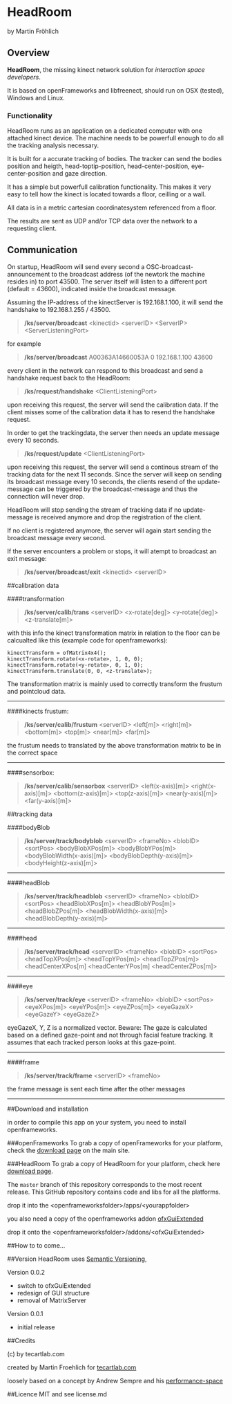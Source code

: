 # HeadRoom

by Martin Fröhlich

## Overview

**HeadRoom**, the missing kinect network solution for *interaction space developers*.

It is based on openFrameworks and libfreenect, should run on OSX (tested), Windows and Linux.

### Functionality

HeadRoom runs as an application on a dedicated computer with one attached kinect device. The machine needs to be powerfull enough to do all the tracking analysis necessary. 

It is built for a accurate tracking of bodies. The tracker can send the bodies position and heigth, head-toptip-position, head-center-position, eye-center-position and gaze direction.

It has a simple but powerfull calibration functionality. This makes it very easy to tell how the kinect is located towards a floor, ceilling or a wall.

All data is in a metric cartesian coordinatesystem referenced from a floor.

The results are sent as UDP and/or TCP data over the network to a requesting client.

## Communication

On startup, HeadRoom will send every second a OSC-broadcast-announcement to the broadcast address (of the newtork the machine resides in) to port 43500. The server itself will listen to a different port (default = 43600), indicated inside the broadcast message.

Assuming the IP-address of the kinectServer is 192.168.1.100, it will send the handshake to 192.168.1.255 / 43500.

> **/ks/server/broadcast** \<kinectid> \<serverID> \<ServerIP> \<ServerListeningPort>

for example

> **/ks/server/broadcast** A00363A14660053A 0 192.168.1.100 43600

every client in the network can respond to this broadcast and send a handshake request back to the HeadRoom:

> **/ks/request/handshake** \<ClientListeningPort>

upon receiving this request, the server will send the calibration data. If the client misses some of the calibration data it has to resend the handshake request. 

In order to get the trackingdata, the server then needs an update message every 10 seconds.

> **/ks/request/update** \<ClientListeningPort>
> 
upon receiving this request, the server will send a continous stream of the tracking data for the next 11 seconds. Since the server will keep on sending its broadcast message every 10 seconds, the clients resend of the update-message can be triggered by the broadcast-message and thus the connection will never drop.

HeadRoom will stop sending the stream of tracking data if no update-message is received anymore and drop the registration of the client. 

If no client is registered anymore, the server will again start sending the broadcast message every second.

If the server encounters a problem or stops, it will atempt to broadcast an exit message:

> **/ks/server/broadcast/exit** \<kinectid> \<serverID>


##calibration data

####transformation

> **/ks/server/calib/trans** \<serverID> \<x-rotate[deg]> \<y-rotate[deg]> \<z-translate[m]>
> 

with this info the kinect transformation matrix in relation to the floor can be calcualted like this (example code for openframeworks):

    kinectTransform = ofMatrix4x4();
    kinectTransform.rotate(<x-rotate>, 1, 0, 0);
    kinectTransform.rotate(<y-rotate>, 0, 1, 0);
    kinectTransform.translate(0, 0, <z-translate>);

The transformation matrix is mainly used to correctly transform the frustum and pointcloud data.

---
####kinects frustum:

> **/ks/server/calib/frustum** \<serverID> \<left[m]> \<right[m]> \<bottom[m]> \<top[m]> \<near[m]> \<far[m]>
> 

the frustum needs to translated by the above transformation matrix to be in the correct space

---
####sensorbox:

> **/ks/server/calib/sensorbox** \<serverID> \<left(x-axis)[m]> \<right(x-axis)[m]> \<bottom(z-axis)[m]> \<top(z-axis)[m]> \<near(y-axis)[m]> \<far(y-axis)[m]>  
> 

##tracking data


####bodyBlob

> **/ks/server/track/bodyblob** \<serverID> \<frameNo> \<blobID> \<sortPos> \<bodyBlobXPos[m]> \<bodyBlobYPos[m]> \<bodyBlobWidth(x-axis)[m]> \<bodyBlobDepth(y-axis)[m]> \<bodyHeight(z-axis)[m]>

---
####headBlob

> **/ks/server/track/headblob** \<serverID> \<frameNo> \<blobID> \<sortPos> \<headBlobXPos[m]> \<headBlobYPos[m]> \<headBlobZPos[m]> \<headBlobWidth(x-axis)[m]> \<headBlobDepth(y-axis)[m]>

---
####head

> **/ks/server/track/head** \<serverID> \<frameNo> \<blobID> \<sortPos> \<headTopXPos[m]> \<headTopYPos[m]> \<headTopZPos[m]> \<headCenterXPos[m] \<headCenterYPos[m] \<headCenterZPos[m]>
> 

---
####eye

> **/ks/server/track/eye** \<serverID> \<frameNo> \<blobID> \<sortPos> \<eyeXPos[m]> \<eyeYPos[m]> \<eyeZPos[m]> \<eyeGazeX> \<eyeGazeY> \<eyeGazeZ>
> 

eyeGazeX, Y, Z is a normalized vector. Beware: The gaze is calculated based on a defined gaze-point and not through facial feature tracking. It assumes that each tracked person looks at this gaze-point.

---
####frame

> **/ks/server/track/frame** \<serverID> \<frameNo>

the frame message is sent each time after the other messages

---

##Download and installation

in order to compile this app on your system, you need to install openframeworks.

###openFrameworks
To grab a copy of openFrameworks for your platform, check the [download page](http://openframeworks.cc/download) on the main site.  
 
###HeadRoom
To grab a copy of HeadRoom for your platform, check here [download page](http://github.com/tecartlab).  
 
The `master` branch of this repository corresponds to the most recent release. This GitHub repository contains code and libs for all the platforms.

drop it into the \<openframeworksfolder>/apps/\<yourappfolder>

you also need a copy of the openframeworks addon [ofxGuiExtended](https://github.com/frauzufall/ofxGuiExtended.git)

drop it onto the \<openframeworksfolder>/addons/\<ofxGuiExtended>

##How to
to come...

##Version
HeadRoom uses [Semantic Versioning](http://semver.org/), 

Version 0.0.2
- switch to ofxGuiExtended
- redesign of GUI structure
- removal of MatrixServer

Version 0.0.1		
- initial release

##Credits

(c) by tecartlab.com

created by Martin Froehlich for [tecartlab.com](http://tecartlab.com)

loosely based on a concept by Andrew Sempre and his [performance-space](https://bitbucket.org/tezcatlipoca/performance-space)

##Licence
MIT and see license.md